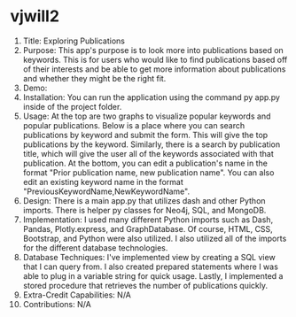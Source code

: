 # vjwill2

1. Title: Exploring Publications
2. Purpose: This app's purpose is to look more into publications based on keywords. This is for users who would like to find publications based off of their interests and be able to get more information about publications and whether they might be the right fit.
3. Demo:
4. Installation: You can run the application using the command py app.py inside of the project folder.
5. Usage: At the top are two graphs to visualize popular keywords and popular publications. Below is a place where you can search publications by keyword and submit the form. This will give the top publications by the keyword. Similarly, there is a search by publication title, which will give the user all of the keywords associated with that publication. At the bottom, you can edit a publication's name in the format "Prior publication name, new publication name". You can also edit an existing keyword name in the format "PreviousKeywordName,NewKeywordName".
6. Design: There is a main app.py that utilizes dash and other Python imports. There is helper py classes for Neo4j, SQL, and MongoDB.
7. Implementation: I used many different Python imports such as Dash, Pandas, Plotly.express, and GraphDatabase. Of course, HTML, CSS, Bootstrap, and Python were also utilized. I also utilized all of the imports for the different database technologies.
8. Database Techniques: I've implemented view by creating a SQL view that I can query from. I also created prepared statements where I was able to plug in a variable string for quick usage. Lastly, I implemented a stored procedure that retrieves the number of publications quickly.
9. Extra-Credit Capabilities: N/A
10. Contributions: N/A
